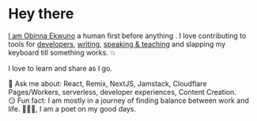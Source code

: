 # Hey there  

[I am Obinna Ekwuno](https://twitter.com/Obinnaspeaks) a human first before anything . I love contributing to tools for [developers](https://github.com/gatsbyjs/gatsby), [writing](https://blog.logrocket.com/author/obinnaekwuno/), [speaking & teaching](https://www.youtube.com/results?search_query=obinna+ekwuno) and slapping my keyboard till something works. :collision:

I love to learn and share as I go. 

💬 Ask me about: React, Remix, NextJS, Jamstack, Cloudflare Pages/Workers, serverless, developer experiences, Content Creation. <br/>
😏 Fun fact: I am mostly in a journey of finding balance between work and life. 🧘🏽‍♂️, I am a poet on my good days. 
